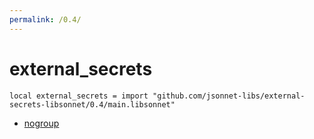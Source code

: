 ```yaml
---
permalink: /0.4/
---
```


# external_secrets

```jsonnet
local external_secrets = import "github.com/jsonnet-libs/external-secrets-libsonnet/0.4/main.libsonnet"
```

- [nogroup](nogroup/index.md)
